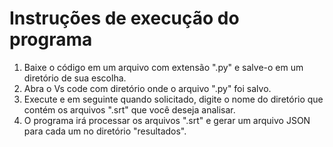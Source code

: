 # Instruções de execução do programa

1. Baixe o código em um arquivo com extensão ".py" e salve-o em um diretório de sua escolha.
2. Abra o Vs code com diretório onde o arquivo ".py" foi salvo.
3. Execute e em seguinte quando solicitado, digite o nome do diretório que contém os arquivos ".srt" que você deseja analisar.
4. O programa irá processar os arquivos ".srt" e gerar um arquivo JSON para cada um no diretório "resultados".
